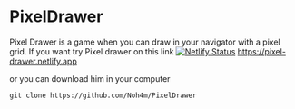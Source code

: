 # PixelDrawer 

Pixel Drawer is a game when you can draw in your navigator with a pixel grid.
If you want try Pixel drawer on this link
[![Netlify Status](https://api.netlify.com/api/v1/badges/02e1925d-34c6-41d6-a9da-3be650d62b50/deploy-status)](https://app.netlify.com/sites/pixel-drawer/deploys)
https://pixel-drawer.netlify.app

or you can download him in your computer 

    git clone https://github.com/Noh4m/PixelDrawer

